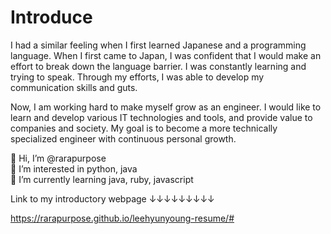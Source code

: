 # 
<h1> Introduce </h1> 

I had a similar feeling when I first learned Japanese and a programming language.
When I first came to Japan, I was confident that I would make an effort to break down the language barrier. I was constantly learning and trying to speak.
Through my efforts, I was able to develop my communication skills and guts.

Now, I am working hard to make myself grow as an engineer. I would like to learn and develop various IT technologies and tools, and provide value to companies and society.
My goal is to become a more technically specialized engineer with continuous personal growth.



👋 Hi, I’m @rarapurpose   
👀 I’m interested in python, java   
🌱 I’m currently learning java, ruby, javascript      

Link to my introductory webpage ↓↓↓↓↓↓↓↓↓

https://rarapurpose.github.io/leehyunyoung-resume/#
